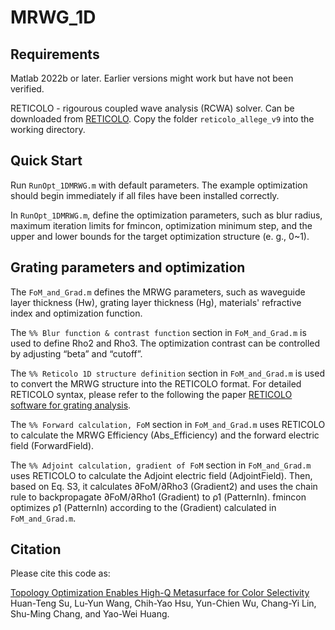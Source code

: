 # MRWG_1D

## Requirements
Matlab 2022b or later. Earlier versions might work but have not been verified.

RETICOLO - rigourous coupled wave analysis (RCWA) solver. Can be downloaded from [RETICOLO](https://www.lp2n.institutoptique.fr/equipes-de-recherche-du-lp2n/light-complex-nanostructures). Copy the folder `reticolo_allege_v9` into the working directory.

## Quick Start
Run `RunOpt_1DMRWG.m` with default parameters. The example optimization should begin immediately if all files have been installed correctly.

In `RunOpt_1DMRWG.m`, define the optimization parameters, such as blur radius, maximum iteration limits for fmincon, optimization minimum step, and the upper and lower bounds for the target optimization structure (e. g., 0~1).

## Grating parameters and optimization
The `FoM_and_Grad.m` defines the MRWG parameters, such as waveguide layer thickness (Hw), grating layer thickness (Hg), materials' refractive index and optimization function.

The `%% Blur function & contrast function` section in `FoM_and_Grad.m` is used to define Rho2 and Rho3. The optimization contrast can be controlled by adjusting “beta” and “cutoff”.

The `%% Reticolo 1D structure definition` section in `FoM_and_Grad.m` is used to convert the MRWG structure into the RETICOLO format. For detailed RETICOLO syntax, please refer to the following the paper [RETICOLO software for grating analysis](https://arxiv.org/abs/2101.00901).

The `%% Forward calculation, FoM` section in `FoM_and_Grad.m` uses RETICOLO to calculate the MRWG Efficiency (Abs_Efficiency) and the forward electric field (ForwardField).

The `%% Adjoint calculation, gradient of FoM` section in `FoM_and_Grad.m` uses RETICOLO to calculate the Adjoint electric field (AdjointField). Then, based on Eq. S3, it calculates ∂FoM/∂Rho3 (Gradient2) and uses the chain rule to backpropagate ∂FoM/∂Rho1 (Gradient) to ρ1 (PatternIn). fmincon optimizes ρ1 (PatternIn) according to the   (Gradient) calculated in `FoM_and_Grad.m`.

## Citation
Please cite this code as:

[Topology Optimization Enables High-Q Metasurface for Color Selectivity](https://doi.org/10.1021/acs.nanolett.4c01858)
Huan-Teng Su, Lu-Yun Wang, Chih-Yao Hsu, Yun-Chien Wu, Chang-Yi Lin, Shu-Ming Chang, and Yao-Wei Huang.
